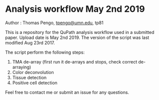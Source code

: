 # Analysis workflow May 2nd 2019
Author : Thomas Pengo, tpengo@umn.edu, tp81

This is a repository for the QuPath analysis workflow used in a submitted paper. Upload date is May 2nd 2019. The version of the script was last modified Aug 23rd 2017.

The script perform the following steps:
  1. TMA de-array (first run it de-arrays and stops, check correct de-arraying)
  2. Color deconvolution
  3. Tissue detection
  4. Positive cell detection
  
Feel free to contact me or submit an issue for any questions.
  

